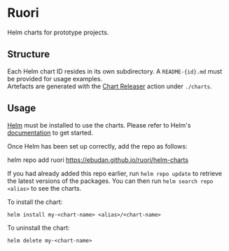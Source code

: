 # Ruori

Helm charts for prototype projects. 

## Structure

Each Helm chart ID resides in its own subdirectory. A `README-{id}.md` must be provided for usage examples.  
Artefacts are generated with the [Chart Releaser](https://helm.sh/docs/howto/chart_releaser_action/) action under `./charts`.


## Usage

[Helm](https://helm.sh) must be installed to use the charts.  Please refer to
Helm's [documentation](https://helm.sh/docs) to get started.

Once Helm has been set up correctly, add the repo as follows:

  helm repo add ruori https://ebudan.github.io/ruori/helm-charts

If you had already added this repo earlier, run `helm repo update` to retrieve
the latest versions of the packages.  You can then run `helm search repo
<alias>` to see the charts.

To install the <chart-name> chart:

    helm install my-<chart-name> <alias>/<chart-name>

To uninstall the chart:

    helm delete my-<chart-name>